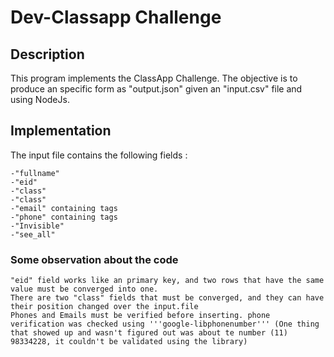 # Dev-Classapp Challenge
## Description
This program implements the ClassApp Challenge. The objective is to produce an specific form as "output.json" given an "input.csv" file and using NodeJs. 
## Implementation
The input file contains the following fields : 
    
    -"fullname"
    -"eid"
    -"class"
    -"class"
    -"email" containing tags
    -"phone" containing tags
    -"Invisible"
    -"see_all"


### Some observation about the code
    "eid" field works like an primary key, and two rows that have the same value must be converged into one.
    There are two "class" fields that must be converged, and they can have their position changed over the input.file
    Phones and Emails must be verified before inserting. phone verification was checked using '''google-libphonenumber''' (One thing that showed up and wasn't figured out was about te number (11) 98334228, it couldn't be validated using the library)

